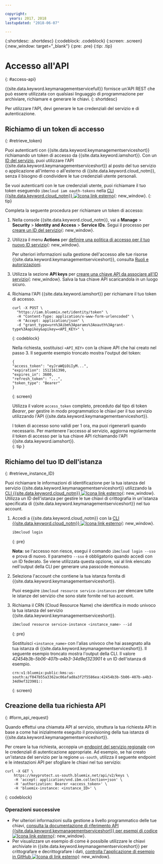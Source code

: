 ```yaml
---

copyright:
  years: 2017, 2018
lastupdated: "2018-06-07"

---
```


{:shortdesc: .shortdesc}
{:codeblock: .codeblock}
{:screen: .screen}
{:new_window: target="_blank"}
{:pre: .pre}
{:tip: .tip}

# Accesso all'API
{: #access-api}

{{site.data.keyword.keymanagementservicefull}} fornisce un'API REST
che può essere utilizzata con qualsiasi linguaggio di programmazione per archiviare, richiamare e generare le chiavi.
{: shortdesc}

Per utilizzare l'API, devi generare le tue credenziali del servizio e di autenticazione. 

## Richiamo di un token di accesso
{: #retrieve_token}

Puoi autenticarti con {{site.data.keyword.keymanagementserviceshort}} richiamando un token di accesso da {{site.data.keyword.iamshort}}. Con un [ID del servizio](/docs/iam/serviceid.html#serviceids), puoi utilizzare l'API {{site.data.keyword.keymanagementserviceshort}} al posto del tuo servizio o applicazione all'interno o all'esterno di {{site.data.keyword.cloud_notm}}, senza il bisogno di condividere le tue credenziali utente personali.  

Se vuoi autenticarti con le tue credenziali utente, puoi richiamare il tuo token eseguendo `ibmcloud iam oauth-tokens` nella [CLI {{site.data.keyword.cloud_notm}} ![Icona link esterno](../../icons/launch-glyph.svg "Icona link esterno")](/docs/cli/reference/bluemix_cli/get_started.html){: new_window}.
{: tip}

Completa la seguente procedura per richiamare un token di accesso:

1. Nella console {{site.data.keyword.cloud_notm}}, vai a **Manage** &gt; **Security** &gt; **Identity and Access** &gt; **Service IDs**. Segui il processo per [creare un ID del servizio](/docs/iam/serviceid.html#creating-a-service-id){: new_window}.
2. Utilizza il menu **Actions** per [definire una politica di accesso per il tuo nuovo ID servizio](/docs/iam/serviceidaccess.html){: new_window}.
    
    Per ulteriori informazioni sulla gestione dell'accesso alle tue risorse {{site.data.keyword.keymanagementserviceshort}}, consulta [Ruoli e autorizzazioni](/docs/services/keymgmt/keyprotect_manage_access.html#roles).
3. Utilizza la sezione **API keys** per [creare una chiave API da associare all'ID servizio](/docs/iam/serviceid_keys.html#serviceidapikeys){: new_window}. Salva la tua chiave API scaricandola in un luogo sicuro.
4. Richiama l'API {{site.data.keyword.iamshort}} per richiamare il tuo token di accesso.

    ```cURL
    curl -X POST \
      "https://iam.bluemix.net/identity/token" \
      -H "Content-Type: application/x-www-form-urlencoded" \
      -H "Accept: application/json" \
      -d "grant_type=urn%3Aibm%3Aparams%3Aoauth%3Agrant-type%3Aapikey&apikey=<API_KEY>" \ 
    ```
    {: codeblock}

    Nella richiesta, sostituisci `<API_KEY>` con la chiave API che hai creato nel passo 3. Il seguente esempio troncato mostra l'output del token:

    ```
    {
    "access_token": "eyJraWQiOiIyM...",
    "expiration": 1512161390,
    "expires_in": 3600,
    "refresh_token": "...",
    "token_type": "Bearer"
    }
    ```
    {: screen}

    Utilizza il valore `access_token` completo, preceduto dal tipo di token _Bearer_, per gestire in modo programmatico le chiavi per il tuo servizio utilizzando l'API {{site.data.keyword.keymanagementserviceshort}}. 

    I token di accesso sono validi per 1 ora, ma puoi rigenerarli quando necessario. Per mantenere l'accesso al servizio, aggiorna regolarmente il token di accesso per la tua chiave API richiamando l'API {{site.data.keyword.iamshort}}.   
    {: tip }

## Richiamo del tuo ID dell'istanza
{: #retrieve_instance_ID}

Puoi richiamare le informazioni di identificazione per la tua istanza del servizio {{site.data.keyword.keymanagementserviceshort}} utilizzando la [CLI {{site.data.keyword.cloud_notm}} ![Icona link esterno](../../icons/launch-glyph.svg "Icona link esterno")](/docs/cli/reference/bluemix_cli/get_started.html){: new_window}. Utilizza un ID dell'istanza per gestire le tue chiavi di crittografia in un'istanza specificata di {{site.data.keyword.keymanagementserviceshort}} nel tuo account. 

1. Accedi a {{site.data.keyword.cloud_notm}} con la [CLI {{site.data.keyword.cloud_notm}} ![Icona link esterno](../../icons/launch-glyph.svg "Icona link esterno")](/docs/cli/reference/bluemix_cli/get_started.html){: new_window}.

    ```sh
    ibmcloud login 
    ```
    {: pre}

    **Nota:** se l'accesso non riesce, esegui il comando `ibmcloud login --sso` e prova di nuovo. Il parametro `--sso` è obbligatorio quando
accedi con un ID federato. Se viene utilizzata questa opzione, vai al link elencato nell'output della CLI
per generare una passcode monouso.

2. Seleziona l'account che contiene la tua istanza fornita di {{site.data.keyword.keymanagementserviceshort}}.

    Puoi eseguire `ibmcloud resource service-instances` per elencare tutte le istanze del servizio che sono state fornite nel tuo account.

3. Richiama il CRN (Cloud Resource Name) che identifica in modo univoco la tua istanza del servizio {{site.data.keyword.keymanagementserviceshort}}. 

    ```sh
    ibmcloud resource service-instance <instance_name> --id
    ```
    {: pre}

    Sostituisci `<instance_name>` con l'alias univoco che hai assegnato alla tua istanza di {{site.data.keyword.keymanagementserviceshort}}. Il seguente esempio troncato mostra l'output della CLI. Il valore _42454b3b-5b06-407b-a4b3-34d9ef323901_ è un ID dell'istanza di esempio.

    ```
    crn:v1:bluemix:public:kms:us-south:a/f047b55a3362ac06afad8a3f2f5586ea:42454b3b-5b06-407b-a4b3-34d9ef323901::
    ```
    {: screen}

## Creazione della tua richiesta API
{: #form_api_request}

Quando effettui una chiamata API al servizio, struttura la tua richiesta API in base a come hai inizialmente eseguito il provisioning della tua istanza di {{site.data.keyword.keymanagementserviceshort}}. 

Per creare la tua richiesta, accoppia un [endpoint del servizio regionale](/docs/services/keymgmt/keyprotect_regions.html) con le credenziali di autenticazione appropriate. Ad esempio, se hai creato un'istanza del servizio per la regione `us-south`, utilizza il seguente endpoint e le intestazioni API per sfogliare le chiavi nel tuo servizio:

```cURL
curl -X GET \
    https://keyprotect.us-south.bluemix.net/api/v2/keys \
    -H 'accept: application/vnd.ibm.collection+json' \
    -H 'authorization: Bearer <access_token>' \
    -H 'bluemix-instance: <instance_ID>' \
```
{: codeblock} 

### Operazioni successive

- Per ulteriori informazioni sulla gestione a livello programmatico delle tue chiavi, [consulta la documentazione di riferimento API {{site.data.keyword.keymanagementserviceshort}} per esempi di codice ![Icona link esterno](../../icons/launch-glyph.svg "Icona link esterno")](https://console.bluemix.net/apidocs/639){: new_window}.
- Per visualizzare un esempio di come è possibile utilizzare le chiavi archiviate in {{site.data.keyword.keymanagementserviceshort}} per crittografare e decrittografare i dati, [controlla l'applicazione di esempio in GitHub ![Icona di link esterno](../../icons/launch-glyph.svg "Icona di link esterno")](https://github.com/IBM-Bluemix/key-protect-helloworld-python){: new_window}.
